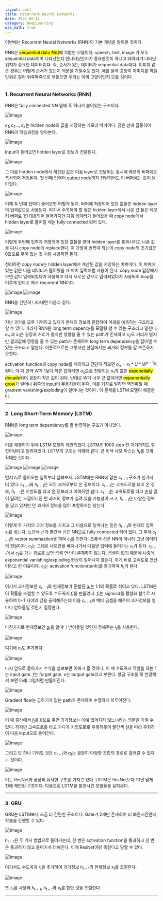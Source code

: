 ```yaml
---
layout: post
title: Recurrent Neural Networks 
date: 2021-06-11
category: DeepLearning
use_math: true
---
```


이번에는 Recurrent Neural Networks (RNN)의 기본 개념을 알아볼 것이다.

RNN은 <mark>sequential data 처리</mark>에 적합한 모델이다. speech, text, image 가 모두 sequential data이며 나타났는지 안나타났는지가 중요한것이 아니고
데이터가 나타난 위치가 중요한 데이터이다. 즉, 순서가 있는 데이터가 sequential data이다. 이미지 같은 경우는 어떻게 순서가 있는지 의문을 가질수도 있다.
예를 들어 고양이 이미지를 픽셀단위로 잘라 뒤죽박죽으로 해놓으면 우리는 이게 고양이인지 모를 것이다. 

---

### 1. Recurrent Neural Networks (RNN)

RNN은 fully connected NN 밑에 혹 하나가 붙어있는 구조이다. 

![image](https://user-images.githubusercontent.com/61526722/121352459-da869680-c967-11eb-919f-06c2080a6a28.png)

$c_{1},c_{2}...,c_{k}$는 hidden node의 값을 저장하는 메모리 버퍼이다. 굵은 선에 집중하여 RNN의 학습과정을 알아본다.

![image](https://user-images.githubusercontent.com/61526722/121353193-8b8d3100-c968-11eb-98cd-11b2c83e011b.png)

Input이 들어오면 hidden layer로 정보가 전달된다.

![image](https://user-images.githubusercontent.com/61526722/121352878-410bb480-c968-11eb-8104-10231af80b9c.png)

그 다음 hidden node에서 계산된 값은 다음 layer로 전달되는 동시에 메모리 버퍼에도 복사되어 저장된다. 첫 번째 입력이 output node까지 전달되어도 이 버퍼에는 값이 남아있다. 

![image](https://user-images.githubusercontent.com/61526722/121353595-fdfe1100-c968-11eb-8f49-fe93e0a7002f.png)

이제 두 번째 입력이 들어오면 어떻게 될까. 버퍼에 저장되어 있던 값들은 hidden layer의 입력값으로 사용된다. 여기서 주목해야 할 점은 hidden layer에서 나온 값 들은 메모리 버퍼로 1:1 대응되어 들어가지만 다음 데이터가 들어왔을 때 copy node에서 hidden layer로 들어갈 때는 fully connected 되어 있다. 

![image](https://user-images.githubusercontent.com/61526722/121354158-94cacd80-c969-11eb-9f7e-871fa4bc346e.png)

이렇게 두번째 입력과 저장되어 있던 값들을 받아 hidden layer를 통과시키고 나온 값을 다시 copy node에 replace한다. 이 과정이 반복이 되는데 copy node의 초기값은 0값으로 주어 없는 것 처럼 사용하면 된다. 

정리하면 copy node는 hidden layer에서 계산된 값을 저장하는 버퍼이다. 이 버퍼에 있는 값은 다음 데이터가 들어왔을 때 마치 입력처럼 사용이 된다. copy node 입장에서 보면 값이 입력되었다가 사용되고 다시 새로운 값으로 입력되었다가 사용되어 loop를 이루게 된다고 해서 recurrent NN이다.

![image](https://user-images.githubusercontent.com/61526722/121354855-42d67780-c96a-11eb-9221-0251119aecf1.png)
![image](https://user-images.githubusercontent.com/61526722/121355082-7dd8ab00-c96a-11eb-9457-48c1e9faf884.png)

RNN을 간단히 나타내면 다음과 같다. 

![image](https://user-images.githubusercontent.com/61526722/121355561-f3dd1200-c96a-11eb-885f-cdae4ad50c87.png)

지난 과거를 모두 기억하고 있다가 현재의 정보와 혼합하여 미래를 예측하는 구조라고 할 수 있다. 따라서 RNN은 long term depency를 모델링 할 수 있는 구조라고 말한다.  $o_{n}$ 과 $x_{1}$은 굉장히 거리가 멀지만 영향을 줄 수 있는 path가 존재하고 $x_{2}$도 거리가 멀지만 결과값에 영향을 줄 수 있는 path가 존재하여 long term dependency를 잡아낼 수 있는 구조라고 말한다. 이론적으로는 그렇지만 현실에서는 과거의 정보를 잘 보존하지 못한다. 

activation function과 copy node를 제외하고 간단히 적으면 $o_{n} =  x_{1} * U * W^{n-1}$이 된다. 이 때 만약 $W$가 1보다 작은 값이라면 $o_{n}$으로 전달되는 $x_{1}$의 값은 <mark>exponetially decade</mark>되어 굉장히 작은 값이 된다. 반대로 $W$가 너무 큰 값이라면 <mark>exponentially grow</mark>가 일어나 뒤쪽의 input이 무용지물이 된다. 이를 거꾸로 말하면 역전파할 때 gradient vanishing/exploding이 일어나는 것이다. 이 문제를 LSTM 모델이 해결한다. 

---

### 2. Long Short-Term Memory (LSTM)

RNN은 long term dependency를 잘 반영하는 구조가 아니었다. 

![image](https://user-images.githubusercontent.com/61526722/121359614-a1055980-c96e-11eb-806b-489634d19927.png)

이를 해결하기 위해 LSTM 모델이 제안되었다. LSTM은 1000 step 전 과거까지도 잘 잡아낸다고 알려져있다. LSTM의 구조는 아래와 같다. 큰 회색 네모 박스는 $h_{t}$를 크게 확대한 것이다. 

![image](https://user-images.githubusercontent.com/61526722/121358543-ac0bba00-c96d-11eb-90b0-bf57111bd700.png)
![image](https://user-images.githubusercontent.com/61526722/121364847-1d01a080-c973-11eb-8220-69a9dae0876b.png)
![image](https://user-images.githubusercontent.com/61526722/121359339-58e63700-c96e-11eb-8008-837cb57acaae.png)

먼저 $h_{t}$로 들어오는 입력부터 살펴보자. LSTM에는 RNN에 없는 $c_{t-1}$ 구조가 한가지 더 있다. $c_{t-1}$와 $h_{t-1}$은 모두 과거로부터 온 정보이다. $c_{t-1}$는 고속도로를 타고 온 정보, $h_{t-1}$은 지방도를 타고 온 정보라고 이해하면 쉽다. $c_{t-1}$는 고속도로를 타고 손실 없이 달려온 느낌이니깐 먼 과거의 정보가 실려 있을 가능성이 크고, $h_{t-1}$은 다양한 정보를 담고 있지만 먼 과거의 정보를 많이 포함하지는 않는다.

![image](https://user-images.githubusercontent.com/61526722/121361249-13c30480-c970-11eb-8cc7-892bb68a78fb.png)

이렇게 두 가지의 과거 정보를 가지고 그 다음으로 일어나는 일은 $h_{t-1}$와 현재의 입력 $x_{t}$를 섞는다. 노란색 선과 빨간색 선은 NN으로 fully connected 되어 있다. 그 후에 $c_{t-1}$와 vector summaztion을 하여 $c_{t}$를 만든다. 초록색 선은 NN이 아니라 그냥 데이터의 전달이다. $c_{t}$는 그대로 네모칸을 빠져나가서 다음번 입력에 들어가는 $c_{t}$가 된다. $c_{t-1}$에서 $c_{t}$로 가는 경로를 보면 곱셈 연산이 존재하지 않는다. 곱셈이 없기 때문에 나중에 exponential vanishing/exploding 현상이 일어나지 않는다. 이게 바로 고속도로 연산이라고 한 이유이다.  $c_{t}$는 activation function(tanh)를 통과하여 $h_{t}$가 된다. 

![image](https://user-images.githubusercontent.com/61526722/121361322-24737a80-c970-11eb-90a9-eb205cfb8a88.png)

여기서 과거정보인 $c_{t-1}$와 현재정보가 혼합된 $g_{t}$는 1:1의 확률로 섞이고 있다. LSTM은 이 확률을 조절할 수 있도록 수도꼭지 $f_{t}$를 만들었다. $f_{t}$는 sigmoid를 활성화 함수로 사용하여 0~1 사이의 값을 출력해주는데 이를 $c_{t-1}$과 벡터 곱셈을 해주어 과거정보를 얼마나 받아들일 것인지 결정한다.

![image](https://user-images.githubusercontent.com/61526722/121361362-2dfce280-c970-11eb-8783-9fa03813c49f.png)

마찬가지로 현재정보인 $g_{t}$를 얼마나 받아들일 것인지 정해주는 $i_{t}$를 사용한다. 

![image](https://user-images.githubusercontent.com/61526722/121361406-38b77780-c970-11eb-96a4-fa4aa831b5df.png)

여기에 $o_{t}$도 추가한다.

![image](https://user-images.githubusercontent.com/61526722/121361440-4240df80-c970-11eb-9646-39fbf95ce85e.png)

다시 앞으로 돌아가서 수식을 살펴보면 이해가 될 것이다. 이 때 수도꼭지 역할을 하는 $i$는 input gate, $f$는 forget gate, $o$는 output gate라고 부른다. 방금 구조를 쭉 연결해서 보면 아래 그림처럼 만들어진다. 

![image](https://user-images.githubusercontent.com/61526722/121365456-a2855080-c973-11eb-8b38-805d5600fd1e.png)

Gradient flow는 곱하기가 없는 path가 존재하여 수월하게 이루어진다.

![image](https://user-images.githubusercontent.com/61526722/121365543-b630b700-c973-11eb-9ea2-6b16a47b3a01.png)

이 때 중간에서 $f_{t}$를 0으로 주면 과거정보는 아예 없어지지 않느냐라는 의문을 가질 수 있다. 하지만 고속도로를 타고 가다가 지방도로로 우회하듯이 빨간색 선을 따라 우회하여 다음 input으로 들어간다. 

![image](https://user-images.githubusercontent.com/61526722/121365764-e5dfbf00-c973-11eb-82ed-df42d1b288f5.png)

그리고 또 하나 기억할 것은 $c_{t-1}$와 $g_{t}$는 굉장히 다양한 조합의 경로로 흘러갈 수 있다는 것이다. 

![image](https://user-images.githubusercontent.com/61526722/121366525-8504b680-c974-11eb-97f8-092c177b0033.png)

이는 ResNet과 상당히 유사한 구조를 가지고 있다. LSTM은 ResNet보다 10년 넘게 전에 제안된 구조이다. 다음으로 LSTM을 발전시킨 모델들을 살펴본다.

----

### 3. GRU

GRU는 LSTM보다 조금 더 간단한 구조이다. Gate가 2개만 존재하여 더 빠른시간안에 학습을 진행할 수 있다. 

![image](https://user-images.githubusercontent.com/61526722/121367237-1b38dc80-c975-11eb-9368-0d01f3b8915c.png)

$h_{t-1}$은 두 가지 방법으로 들어가는데, 한 번은 activation function을 통과하고 한 번은 통과하지 않고 들어가서 더해진다. 이게 ResNet이랑 똑같다고 말할 수 있다. 

![image](https://user-images.githubusercontent.com/61526722/121367252-1d9b3680-c975-11eb-97bb-5cd18900a25a.png)

여기서도 수도꼭지 $r_{t}$을 추가하여 과거정보 $h_{t-1}$와 현재정보 $x_{t}$를 조절한다.  

![image](https://user-images.githubusercontent.com/61526722/121367260-1ecc6380-c975-11eb-9b72-2c186e9bbd4f.png)

또 $z_{t}$를 사용해 $h_{t-1}$, $h_{t-1}$와 $x_{t}$를 합한 것을 조절한다. 

---


